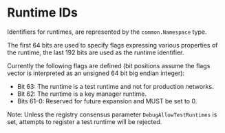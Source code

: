 # Runtime IDs

Identifiers for runtimes, are represented by the `common.Namespace` type.

The first 64 bits are used to specify flags expressing various properties
of the runtime, the last 192 bits are used as the runtime identifier.

Currently the following flags are defined (bit positions assume the flags
vector is interpreted as an unsigned 64 bit big endian integer):

 * Bit 63: The runtime is a test runtime and not for production networks.
 * Bit 62: The runtime is a key manager runtime.
 * Bits 61-0: Reserved for future expansion and MUST be set to 0.

Note: Unless the registry consensus parameter `DebugAllowTestRuntimes` is
set, attempts to register a test runtime will be rejected.
